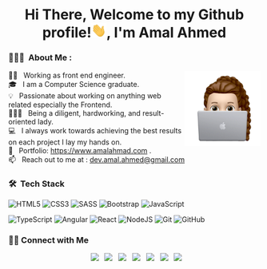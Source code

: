 <h1 align="center">Hi There, Welcome to my Github profile!<img src="./assets/wave.gif" width="30px">, I'm Amal Ahmed</h1>

<h3> 🙎🏻‍♀️ &nbsp;About Me : </h3>

<img alt="hero image" src="./assets/hero-image.png" align="right" width = 30%/>

👩‍💻 &nbsp; Working as front end engineer.\
🎓 &nbsp; I am a Computer Science graduate.\
💡 &nbsp; Passionate about working on anything web related especially the Frontend.\
🙎🏻‍♀️ &nbsp; Being a diligent, hardworking, and result-oriented lady.\
💻 &nbsp; I always work towards achieving the best results on each project I lay my hands on.\
💼 &nbsp; Portfolio: https://www.amalahmad.com .\
📫 &nbsp; Reach out to me at : dev.amal.ahmed@gmail.com

<h3> 🛠 &nbsp;Tech Stack</h3>

![HTML5](https://img.shields.io/badge/html5-%23E34F26.svg?style=for-the-badge&logo=html5&logoColor=white) ![CSS3](https://img.shields.io/badge/css3-%231572B6.svg?style=for-the-badge&logo=css3&logoColor=white) ![SASS](https://img.shields.io/badge/SASS-hotpink.svg?style=for-the-badge&logo=SASS&logoColor=white) ![Bootstrap](https://img.shields.io/badge/bootstrap-%23563D7C.svg?style=for-the-badge&logo=bootstrap&logoColor=white) ![JavaScript](https://img.shields.io/badge/javascript-%23323330.svg?style=for-the-badge&logo=javascript&logoColor=%23F7DF1E)

![TypeScript](https://img.shields.io/badge/typescript-%23007ACC.svg?style=for-the-badge&logo=typescript&logoColor=white) ![Angular](https://img.shields.io/badge/angular-%23DD0031.svg?style=for-the-badge&logo=angular&logoColor=white) ![React](https://img.shields.io/badge/react-%2320232a.svg?style=for-the-badge&logo=react&logoColor=%2361DAFB) ![NodeJS](https://img.shields.io/badge/node.js-6DA55F?style=for-the-badge&logo=node.js&logoColor=white) ![Git](https://img.shields.io/badge/git-%23F05033.svg?style=for-the-badge&logo=git&logoColor=white) ![GitHub](https://img.shields.io/badge/github-%23121011.svg?style=for-the-badge&logo=github&logoColor=white)

<h3> 🤝🏻 Connect with Me </h3>

<p align="center">
&nbsp; <a href="https://www.linkedin.com/in/amal-fathelbab/" target="_blank"><img src="https://img.icons8.com/color/48/000000/linkedin.png" width="50" /></a>
&nbsp; <a href="mailto:dev.amal.ahmed@gmail.com" target="_blank"><img src="https://img.icons8.com/color/48/000000/gmail--v1.png"  width="50" /></a>
&nbsp; <a href="https://www.behance.net/Amalfathelbab" target="_blank" rel="noopener noreferrer"><img src="https://img.icons8.com/color/48/000000/behance.png" width="50" /></a>
&nbsp; <a href="https://www.amalahmad.com/" target="_blank"><img src="https://img.icons8.com/color/48/000000/user-female-circle--v1.png" width="50" /></a>
&nbsp; <a href="https://drive.google.com/file/d/1p5LBxguaWJT1OpcxAyrSyz8Z0dTrCw_O/view?usp=sharing" target="_blank"><img src="https://img.icons8.com/color/48/000000/resume.png" width="50" /></a>
&nbsp; <a href="https://twitter.com/devamalahmed" target="_blank"><img src="https://img.icons8.com/color/48/000000/twitter-squared.png" width="50" /></a>
&nbsp; <a href="https://www.instagram.com/dev.amal.ahmed/" target="_blank"><img src="https://img.icons8.com/color/48/000000/instagram-new--v1.png" width="50" /></a>

</p>
